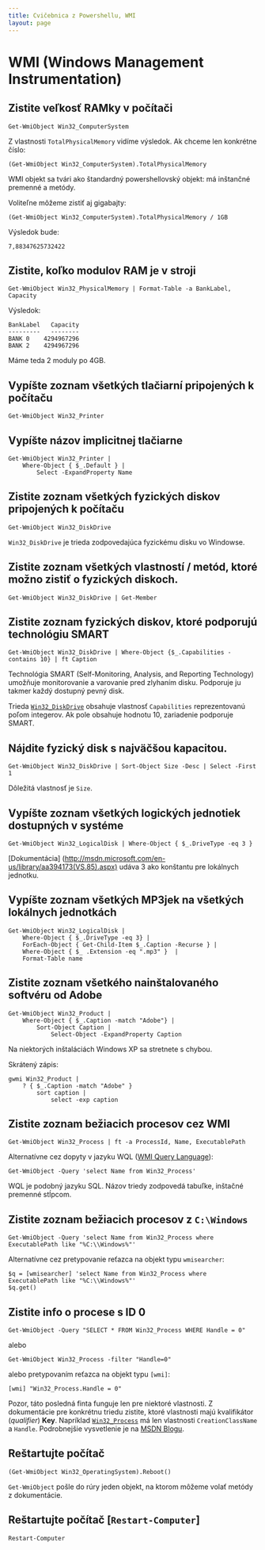 ```yaml
---
title: Cvičebnica z Powershellu, WMI
layout: page
---
```


WMI (Windows Management Instrumentation)
========================================

Zistite veľkosť RAMky v počítači
--------------------------------

	Get-WmiObject Win32_ComputerSystem

Z vlastnosti `TotalPhysicalMemory` vidíme výsledok. Ak chceme len konkrétne číslo:

	(Get-WmiObject Win32_ComputerSystem).TotalPhysicalMemory

WMI objekt sa tvári ako štandardný powershellovský objekt: má inštančné premenné a metódy.

Voliteľne môžeme zistiť aj gigabajty:

	(Get-WmiObject Win32_ComputerSystem).TotalPhysicalMemory / 1GB

Výsledok bude:

	7,88347625732422

Zistite, koľko modulov RAM je v stroji
--------------------------------------

	Get-WmiObject Win32_PhysicalMemory | Format-Table -a BankLabel, Capacity

Výsledok:

	BankLabel   Capacity
	---------   --------
	BANK 0    4294967296
	BANK 2    4294967296

Máme teda 2 moduly po 4GB.

Vypíšte zoznam všetkých tlačiarní pripojených k počítaču
-------------------------------------------

	Get-WmiObject Win32_Printer

Vypíšte názov implicitnej tlačiarne
-------------------------------------------

	Get-WmiObject Win32_Printer | 
	    Where-Object { $_.Default } | 
	        Select -ExpandProperty Name

Zistite zoznam všetkých fyzických diskov pripojených k počítaču
-------------------------------------------
	
	Get-WmiObject Win32_DiskDrive

`Win32_DiskDrive` je trieda zodpovedajúca fyzickému disku vo Windowse.

Zistite zoznam všetkých vlastností / metód, ktoré možno zistiť o fyzických diskoch.
-------------------------------------------

	Get-WmiObject Win32_DiskDrive | Get-Member

Zistite zoznam fyzických diskov, ktoré podporujú technológiu SMART
-------------------------------------------

	Get-WmiObject Win32_DiskDrive | Where-Object {$_.Capabilities -contains 10} | ft Caption

Technológia SMART (Self-Monitoring, Analysis, and Reporting Technology)
umožňuje monitorovanie a varovanie pred zlyhaním disku. Podporuje ju
takmer každý dostupný pevný disk.

Trieda [`Win32_DiskDrive`](http://msdn.microsoft.com/en-us/library/aa394132%28v=VS.85%29.aspx#properties) obsahuje vlastnosť `Capabilities` reprezentovanú poľom integerov. Ak pole obsahuje hodnotu 10, zariadenie podporuje SMART.

Nájdite fyzický disk s najväčšou kapacitou.
-------------------------------------------

	Get-WmiObject Win32_DiskDrive | Sort-Object Size -Desc | Select -First 1

Dôležitá vlastnosť je `Size`.

Vypíšte zoznam všetkých logických jednotiek dostupných v systéme
----------------------------------------------------------------

	Get-WmiObject Win32_LogicalDisk | Where-Object { $_.DriveType -eq 3 }

[Dokumentácia]
(http://msdn.microsoft.com/en-us/library/aa394173(VS.85).aspx) udáva 3
ako konštantu pre lokálnych jednotku.

Vypíšte zoznam všetkých MP3jek na všetkých lokálnych jednotkách
---------------------------------------------------------------

	Get-WmiObject Win32_LogicalDisk |  
	    Where-Object { $_.DriveType -eq 3} | 
	    ForEach-Object { Get-Child-Item $_.Caption -Recurse } | 
	    Where-Object { $_ .Extension -eq ".mp3" }  |
	    Format-Table name


Zistite zoznam všetkého nainštalovaného softvéru od Adobe
-------------------------------------------
	
	Get-WmiObject Win32_Product | 
	    Where-Object { $_.Caption -match "Adobe"} | 
	        Sort-Object Caption | 
	            Select-Object -ExpandProperty Caption

Na niektorých inštaláciách Windows XP sa stretnete s chybou.

Skrátený zápis:
    
    gwmi Win32_Product | 
        ? { $_.Caption -match "Adobe" }
            sort caption |
                select -exp caption

Zistite zoznam bežiacich procesov cez WMI
-----------------------------------------

	Get-WmiObject Win32_Process | ft -a ProcessId, Name, ExecutablePath

Alternatívne cez dopyty v jazyku WQL ([WMI Query Language](http://msdn.microsoft.com/en-us/library/aa392902(v=vs.85).aspx)):

	Get-WmiObject -Query 'select Name from Win32_Process'

WQL je podobný jazyku SQL. Názov triedy zodpovedá tabuľke, inštačné premenné stĺpcom.

Zistite zoznam bežiacich procesov z `C:\Windows`
------------------------------------------------

	Get-WmiObject -Query 'select Name from Win32_Process where ExecutablePath like "%C:\\Windows%"'

Alternatívne cez pretypovanie reťazca na objekt typu `wmisearcher`:

	$q = [wmisearcher] 'select Name from Win32_Process where ExecutablePath like "%C:\\Windows%"'
	$q.get()

Zistite info o procese s ID 0
------------------------------

	Get-WmiObject -Query "SELECT * FROM Win32_Process WHERE Handle = 0"

alebo 

	Get-WmiObject Win32_Process -filter "Handle=0"

alebo pretypovaním reťazca na objekt typu `[wmi]`:

	[wmi] "Win32_Process.Handle = 0"

Pozor, táto posledná finta funguje len pre niektoré vlastnosti. Z dokumentácie
pre konkrétnu triedu zistite, ktoré vlastnosti majú kvalifikátor
(*qualifier*) **Key**. Napríklad
[`Win32_Process`](http://msdn.microsoft.com/en-us/library/aa394372%28v=vs.85%29.aspx)
má len vlastnosti `CreationClassName` a `Handle`. Podrobnejšie vysvetlenie
je na [MSDN Blogu](http://blogs.msdn.com/b/powershell/archive/2008/04/15/wmi-object-identifiers-and-keys.aspx).

Reštartujte počítač
-------------------------------------------
	
	(Get-WmiObject Win32_OperatingSystem).Reboot()

`Get-WmiObject` pošle do rúry jeden objekt, na ktorom môžeme volať metódy z dokumentácie.

Reštartujte počítač [`Restart-Computer`]
----------------------------------------

	Restart-Computer